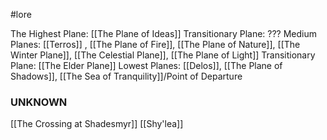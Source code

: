 #lore 

The Highest Plane: [[The Plane of Ideas]]
Transitionary Plane: ???
Medium Planes: [[Terros]] , [[The Plane of Fire]], [[The Plane of Nature]], [[The Winter Plane]], [[The Celestial Plane]], [[The Plane of Light]]
Transitionary Plane: [[The Elder Plane]]
Lowest Planes: [[Delos]], [[The Plane of Shadows]], [[The Sea of Tranquility]]/Point of Departure

### UNKNOWN
[[The Crossing at Shadesmyr]]
[[Shy'lea]]
